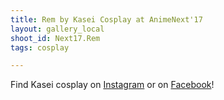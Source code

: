 ```yaml
---
title: Rem by Kasei Cosplay at AnimeNext'17
layout: gallery_local
shoot_id: Next17.Rem
tags: cosplay

---
```


Find Kasei cosplay on [Instagram](https://www.instagram.com/kaseicosplay/) or on [Facebook](https://www.facebook.com/KaseiCosplay/)! 

